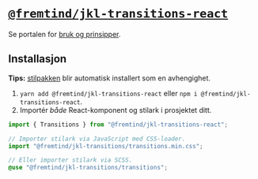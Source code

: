# [`@fremtind/jkl-transitions-react`](https://jokul.fremtind.no/komponenter/transitions)

Se portalen for [bruk og prinsipper](https://jokul.fremtind.no/komponenter/transitions).

## Installasjon

**Tips:** [stilpakken](../transitions/) blir automatisk installert som en avhengighet.

1. `yarn add @fremtind/jkl-transitions-react` eller `npm i @fremtind/jkl-transitions-react`.
2. Importér _både_ React-komponent og stilark i prosjektet ditt.

```js
import { Transitions } from "@fremtind/jkl-transitions-react";

// Importer stilark via JavaScript med CSS-loader.
import "@fremtind/jkl-transitions/transitions.min.css";
```

```scss
// Eller importer stilark via SCSS.
@use "@fremtind/jkl-transitions/transitions";
```
